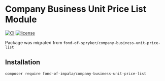 # Company Business Unit Price List Module
[![CI](https://github.com/fond-of-impala/company-business-unit-price-list/actions/workflows/main.yml/badge.svg)](https://github.com/fond-of-impala/company-business-unit-price-list/actions/workflows/main.yml)
[![license](https://img.shields.io/github/license/fond-of-impala/company-business-unit-price-list.svg)](https://packagist.org/packages/fond-of-impala/company-business-unit-price-list)

Package was migrated from `fond-of-spryker/company-business-unit-price-list`

## Installation

```
composer require fond-of-impala/company-business-unit-price-list
```
